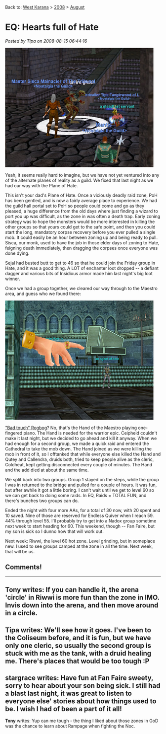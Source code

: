Back to: [West Karana](/posts/westkarana.md) > [2008](/posts/2008/westkarana.md) > [August](./westkarana.md)
# EQ: Hearts full of Hate

*Posted by Tipa on 2008-08-15 06:44:16*

![](../../../uploads/2008/08/eqgame-2008-08-14-20-08-45-31.jpg "eqgame-2008-08-14-20-08-45-31")

Yeah, it seems really hard to imagine, but we have not yet ventured into any of the alternate planes of reality as a guild. We fixed that last night as we had our way with the Plane of Hate.

This isn't your dad's Plane of Hate. Once a viciously deadly raid zone, PoH has been gentled, and is now a fairly average place to experience. We had the guild hall portal set to PoH so people could come and go as they pleased, a huge difference from the old days where just finding a wizard to port you up was difficult, as the zone in was often a death trap. Early zoning strategy was to hope the monsters would be more interested in killing the other groups so that yours could get to the safe point, and then you could start the long, mandatory corpse recovery before you ever pulled a single mob. It could easily be an hour between zoning up and being ready to pull. Sisca, our monk, used to have the job in those elder days of zoning to Hate, feigning death immediately, then dragging the corpses once everyone was done dying.

Sejal had busted butt to get to 46 so that he could join the Friday group in Hate, and it was a good thing. A LOT of enchanter loot dropped -- a defiant dagger and various bits of Insidious armor made him last night's big loot winner.

Once we had a group together, we cleared our way through to the Maestro area, and guess who we found there:

![](../../../uploads/2008/08/eqgame-2008-08-14-19-49-20-51.jpg "eqgame-2008-08-14-19-49-20-51")

["Bad touch" Rogbog](../../../index.php/2008/08/08/eq-veksar-rising/)? No, that's the Hand of the Maestro playing one-fingered piano. The Hand is needed for the warrior epic. Ceipheid couldn't make it last night, but we decided to go ahead and kill it anyway. When we had enough for a second group, we made a quick raid and entered the Cathedral to take the mob down. The Hand joined as we were killing the mob in front of it, so I offtanked that while everyone else killed the Hand and Qutey and Callendra, druids both, tried to keep people alive as the cleric, Coldheat, kept getting disconnected every couple of minutes. The Hand and the add died at about the same time.

We split back into two groups. Group 1 stayed on the steps, while the group I was in returned to the bridge and pulled for a couple of hours. It was fun, but after awhile it got a little boring. I can't wait until we get to level 60 so we can get back to doing some raids. In EQ, Raids = TOTAL FUN, and there's bunches two groups can do.

Ended the night with four more AAs, for a total of 30 now, with 20 spent and 10 saved. Nine of those are reserved for Endless Quiver when I reach 59. 44% through level 55. I'll probably try to get into a Nadox group sometime next week to start heading for 60. This weekend, though -- Fan Faire, but my son is sick so I dunno how that will work out.

Next week: Riwwi, the level 60 hot zone. Level grinding, but in someplace new. I used to see groups camped at the zone in all the time. Next week, that will be us.

## Comments!
---
**Tony** writes: If you can handle it, the arena 'circle' in Riwwi is more fun than the zone in IMO. Invis down into the arena, and then move around in a circle.
---
**Tipa** writes: We'll see how it goes. I've been to the Coliseum before, and it is fun, but we have only one cleric, so usually the second group is stuck with me as the tank, with a druid healing me. There's places that would be too tough :P
---
**stargrace** writes: Have fun at Fan Faire sweety, sorry to hear about your son being sick. I still had a blast last night, it was great to listen to everyone else' stories about how things used to be. I wish I had of been a part of it all!
---
**Tony** writes: Yup can me tough - the thing I liked about those zones in GoD was the chance to learn about Rampage when fighting the Noc.
